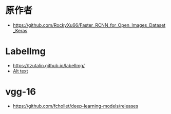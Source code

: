 # 原作者
- https://github.com/RockyXu66/Faster_RCNN_for_Open_Images_Dataset_Keras
# LabelImg
- https://tzutalin.github.io/labelImg/
- [Alt text](/img/l1.jpg)
# vgg-16
- https://github.com/fchollet/deep-learning-models/releases 
